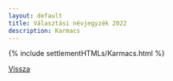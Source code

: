 ```yaml
---
layout: default
title: Választási névjegyzék 2022
description: Karmacs
---
```


{% include settlementHTMLs/Karmacs.html %}

[Vissza](./)